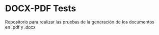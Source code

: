# DOCX-PDF Tests
 Repositorio para realizar las pruebas de la generación de los documentos en .pdf y .docx
